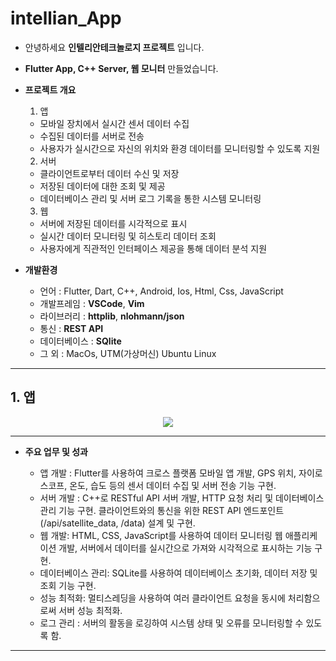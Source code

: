 # intellian_App

* 안녕하세요 __인텔리안테크놀로지 프로젝트__ 입니다.   
* __Flutter App, C++ Server, 웹 모니터__ 만들었습니다.

* __프로젝트 개요__
  1. 앱
    * 모바일 장치에서 실시간 센서 데이터 수집
    * 수집된 데이터를 서버로 전송
    * 사용자가 실시간으로 자신의 위치와 환경 데이터를 모니터링할 수 있도록 지원
  
  2. 서버
    * 클라이언트로부터 데이터 수신 및 저장
    * 저장된 데이터에 대한 조회 및 제공
    * 데이터베이스 관리 및 서버 로그 기록을 통한 시스템 모니터링
  
  3. 웹
    * 서버에 저장된 데이터를 시각적으로 표시
    * 실시간 데이터 모니터링 및 히스토리 데이터 조회
    * 사용자에게 직관적인 인터페이스 제공을 통해 데이터 분석 지원

* __개발환경__
   
  * 언어 : Flutter, Dart, C++, Android, Ios, Html, Css, JavaScript
  * 개발프레임 : __VSCode__, __Vim__
  * 라이브러리 : __httplib__, __nlohmann/json__
  * 통신 : __REST API__
  * 데이터베이스 : __SQlite__
  * 그 외 : MacOs, UTM(가상머신) Ubuntu Linux
--------------------------------

 ## 1. 앱


<p align="center" />
    <img src="https://github.com/jjm-web/intellian_Project/assets/76840242/86c1d64c-de61-4fba-8bb0-354f03fa6db9"/>
    
</p> 


----------------------------------------

* __주요 업무 및 성과__

  * 앱 개발 : Flutter를 사용하여 크로스 플랫폼 모바일 앱 개발, GPS 위치, 자이로스코프, 온도, 습도 등의 센서 데이터 수집 및 서버 전송 기능 구현.
  * 서버 개발 : C++로 RESTful API 서버 개발, HTTP 요청 처리 및 데이터베이스 관리 기능 구현. 클라이언트와의 통신을 위한 REST API 엔드포인트(/api/satellite_data, /data) 설계 및 구현.
  * 웹 개발: HTML, CSS, JavaScript를 사용하여 데이터 모니터링 웹 애플리케이션 개발, 서버에서 데이터를 실시간으로 가져와 시각적으로 표시하는 기능 구현. 
  * 데이터베이스 관리: SQLite를 사용하여 데이터베이스 초기화, 데이터 저장 및 조회 기능 구현.
  * 성능 최적화: 멀티스레딩을 사용하여 여러 클라이언트 요청을 동시에 처리함으로써 서버 성능 최적화.
  * 로그 관리 : 서버의 활동을 로깅하여 시스템 상태 및 오류를 모니터링할 수 있도록 함.

-----------------------------------------

  

